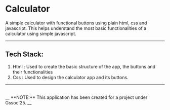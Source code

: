 # Calculator
A simple calculator with functional buttons using plain html, css and javascript. This helps understand the most basic functionalities of a calculator using simple javascript.
<hr>

## Tech Stack:
<ol>
  <li>Html : Used to create the basic structure of the app, the buttons and their functionalities</li>
  <li>Css : Used to design the calculator app and its buttons.</li>
</ol>
<hr>
<br>
__
**NOTE:**  This application has been created for a project under Gssoc'25.
__ 
